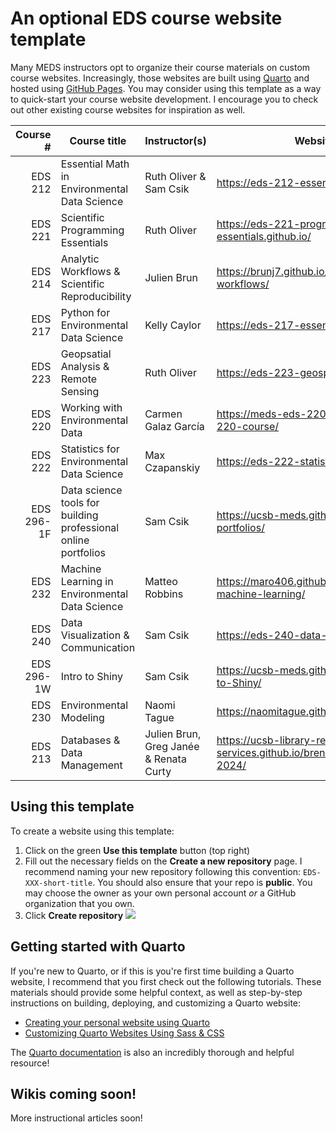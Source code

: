 # An optional EDS course website template

Many MEDS instructors opt to organize their course materials on custom course websites. Increasingly, those websites are built using [Quarto](https://quarto.org/) and hosted using [GitHub Pages](https://docs.github.com/en/pages). You may consider using this template as a way to quick-start your course website development. I encourage you to check out other existing course websites for inspiration as well.

|   Course # | Course title                                                   | Instructor(s)                          | Website URL                                            |
|-----------:|----------------------------------------------------------------|----------------------------------------|--------------------------------------------------------|
| EDS 212    | Essential Math in Environmental Data Science                   | Ruth Oliver & Sam Csik                 | https://eds-212-essential-math.github.io/              |
| EDS 221    | Scientific Programming Essentials                              | Ruth Oliver                            | https://eds-221-programming-essentials.github.io/      |
| EDS 214    | Analytic Workflows & Scientific Reproducibility                | Julien Brun                            | https://brunj7.github.io/EDS-214-analytical-workflows/ |
| EDS 217    | Python for Environmental Data Science                          | Kelly Caylor                           | https://eds-217-essential-python.github.io/            |
| EDS 223    | Geopsatial Analysis & Remote Sensing                           | Ruth Oliver                            | https://eds-223-geospatial.github.io/                  |
| EDS 220    | Working with Environmental Data                                | Carmen Galaz García                    | https://meds-eds-220.github.io/MEDS-eds-220-course/    |
| EDS 222    | Statistics for Environmental Data Science                      | Max Czapanskiy                         | https://eds-222-statistics.github.io/                  |
| EDS 296-1F | Data science tools for building professional online portfolios | Sam Csik                               | https://ucsb-meds.github.io/EDS-296-DS-portfolios/     |
| EDS 232    | Machine Learning in Environmental Data Science                 | Matteo Robbins                         | https://maro406.github.io/eds-232-machine-learning/    |
| EDS 240    | Data Visualization & Communication                             | Sam Csik                               | https://eds-240-data-viz.github.io/                    |
| EDS 296-1W | Intro to Shiny                                                 | Sam Csik                               | https://ucsb-meds.github.io/EDS-296-Intro-to-Shiny/    |
| EDS 230    | Environmental Modeling                                         | Naomi Tague                            | https://naomitague.github.io/ESM232_course/            |
| EDS 213    | Databases & Data Management                                    | Julien Brun, Greg Janée & Renata Curty | https://ucsb-library-research-data-services.github.io/bren-meds213-spring-2024/ |

## Using this template

To create a website using this template:

1. Click on the green **Use this template** button (top right)
2. Fill out the necessary fields on the **Create a new repository** page. I recommend naming your new repository following this convention: `EDS-XXX-short-title`. You should also ensure that your repo is **public**. You may choose the owner as your own personal account *or* a GitHub organization that you own.
3. Click **Create repository**
![](https://github.com/user-attachments/assets/0ab4c633-2cbe-495a-b497-9dacd65efcb7)

## Getting started with Quarto

If you're new to Quarto, or if this is you're first time building a Quarto website, I recommend that you first check out the following tutorials. These materials should provide some helpful context, as well as step-by-step instructions on building, deploying, and customizing a Quarto website:

- [Creating your personal website using Quarto](https://ucsb-meds.github.io/creating-quarto-websites/)
- [Customizing Quarto Websites Using Sass & CSS](https://ucsb-meds.github.io/customizing-quarto-websites/#/title-slide)

The [Quarto documentation](https://quarto.org/) is also an incredibly thorough and helpful resource!

## Wikis coming soon!

More instructional articles soon!
